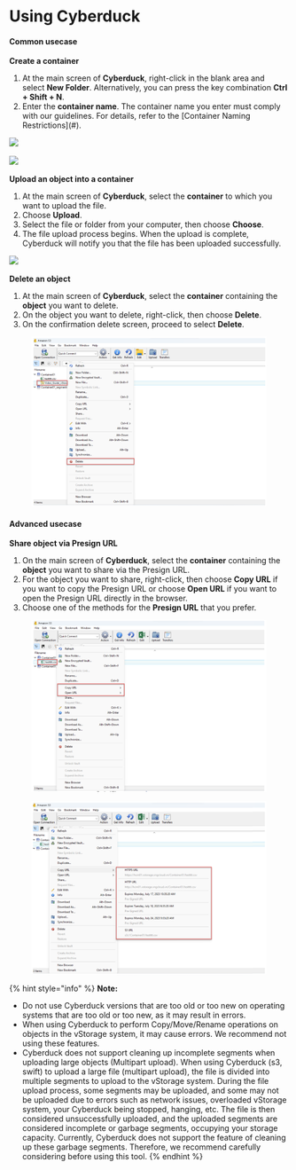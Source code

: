 # Using Cyberduck

#### Common usecase <a href="#usingcyberduck-commonusecase" id="usingcyberduck-commonusecase"></a>

**Create a container**

1. At the main screen of **Cyberduck**, right-click in the blank area and select **New Folder**. Alternatively, you can press the key combination **Ctrl + Shift + N**.
2. Enter the **container name**. The container name you enter must comply with our guidelines. For details, refer to the \[Container Naming Restrictions]\(#).

![](https://contabo.com/blog/wp-content/uploads/2022/12/image-7.png)

![](https://docs.vngcloud.vn/download/attachments/69468442/image2023-7-14\_14-15-57.png?version=1\&modificationDate=1703485380000\&api=v2)

**Upload an object into a container**

1. At the main screen of **Cyberduck**, select the **container** to which you want to upload the file.
2. Choose **Upload**.
3. Select the file or folder from your computer, then choose **Choose**.
4. The file upload process begins. When the upload is complete, Cyberduck will notify you that the file has been uploaded successfully.

![](https://contabo.com/blog/wp-content/uploads/2022/12/image-9.png)

**Delete an object**

1. At the main screen of **Cyberduck**, select the **container** containing the **object** you want to delete.
2. On the object you want to delete, right-click, then choose **Delete**.
3. On the confirmation delete screen, proceed to select **Delete**.

<figure><img src="../../../../../.gitbook/assets/image (8) (1) (1) (1) (1) (1) (1) (1) (1).png" alt=""><figcaption></figcaption></figure>

#### Advanced usecase <a href="#usingcyberduck-advancedusecase" id="usingcyberduck-advancedusecase"></a>

**Share object via Presign URL**

1. On the main screen of **Cyberduck**, select the **container** containing the **object** you want to share via the Presign URL.
2. For the object you want to share, right-click, then choose **Copy URL** if you want to copy the Presign URL or choose **Open URL** if you want to open the Presign URL directly in the browser.
3. Choose one of the methods for the **Presign URL** that you prefer.

<figure><img src="../../../../../.gitbook/assets/image (9) (1) (1) (1) (1) (1) (1).png" alt=""><figcaption></figcaption></figure>

<figure><img src="../../../../../.gitbook/assets/image (10) (1) (1) (1).png" alt=""><figcaption></figcaption></figure>



{% hint style="info" %}
**Note:**

* Do not use Cyberduck versions that are too old or too new on operating systems that are too old or too new, as it may result in errors.
* When using Cyberduck to perform Copy/Move/Rename operations on objects in the vStorage system, it may cause errors. We recommend not using these features.
* Cyberduck does not support cleaning up incomplete segments when uploading large objects (Multipart upload). When using Cyberduck (s3, swift) to upload a large file (multipart upload), the file is divided into multiple segments to upload to the vStorage system. During the file upload process, some segments may be uploaded, and some may not be uploaded due to errors such as network issues, overloaded vStorage system, your Cyberduck being stopped, hanging, etc. The file is then considered unsuccessfully uploaded, and the uploaded segments are considered incomplete or garbage segments, occupying your storage capacity. Currently, Cyberduck does not support the feature of cleaning up these garbage segments. Therefore, we recommend carefully considering before using this tool.
{% endhint %}
